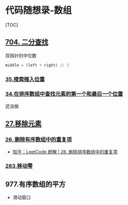 代码随想录-数组
===

[TOC]

[704. 二分查找](https://github.com/Sihan-A/LeetCode-questions-Python/blob/main/leetcode-easy/0704-binary-search.py)
---

双指针的中位数

```python
middle = (left + right) // 2
```

### [35.搜索插入位置](https://github.com/Sihan-A/LeetCode-questions-Python/blob/main/leetcode-easy/0035-search-insert-position.py)

### [34.在排序数组中查找元素的第一个和最后一个位置](https://github.com/Sihan-A/LeetCode-questions-Python/blob/main/leetcode-medium/0034-find-first-and-last-position-of-element-in-sorted-array.py)

还没做

[27.移除元素](https://github.com/Sihan-A/LeetCode-questions-Python/blob/main/leetcode-easy/0027-remove-element.py)
---

### [26. 删除有序数组中的重复项](https://github.com/Sihan-A/LeetCode-questions-Python/blob/main/leetcode-easy/0026-remove-duplicates-from-sorted-array.py)

- [知乎：LeetCode 题解 | 26. 删除排序数组中的重复项](https://zhuanlan.zhihu.com/p/41373837)

### [283.移动零](https://github.com/Sihan-A/LeetCode-questions-Python/blob/main/leetcode-easy/0283-move-zeroes.py)

977.有序数组的平方
---

- 滑动窗口

